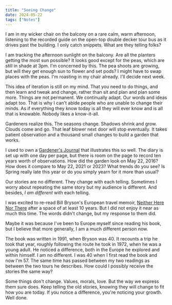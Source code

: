 ```yaml
---
title: "Seeing Change"
date: 2024-05-22
tags: ["Notes"]
---
```

I am in my wicker chair on the balcony on a rare calm, warm afternoon, listening to the recorded guide on the open-top double decker tour bus as it drives past the building.  I only catch snippets. What are they telling folks?

I am tracking the afternoon sunlight on the balcony.  Are all the planters getting the most sun possible?  It looks good except for the peas, which are still in shade at 3pm.  I'm concerned by this.  The pea shoots are growing, but will they get enough sun to flower and set pods? I might have to swap places with the peas.  I'm roasting in my chair already.  I'll decide next week.

This idea of iteration is still on my mind.  That you need to do things, and then learn and tweak and change, rather than sit and plan and plan some more.  Things are not permanent.  We continually adapt.  Our words and ideas adapt too.  That is why I can't abide people who are unable to change their minds.  As if everything they know today is all they will ever know and is all that is knowable.  Nobody likes a know-it-all. 

Gardeners realize this.  The seasons change.  Shadows shrink and grow.  Clouds come and go.  That leaf blower next door will stop eventually. It takes patient observation and a thousand small changes to build a garden that works.

I used to own a [Gardener's Journal](https://www.leevalley.com/en-ca/shop/garden/books-and-dvds/43043-a-gardeners-journal-a-ten-year-chronicle-of-your-garden?item=LA205) that illustrates this so well.  The diary is set up with one day per page, but there is room on the page to record ten years worth of observations.  How did the garden look on May 22, 2016?  How does it compare to May 22, 2021 or 2023?  What trends do you see?  Is Spring really late this year or do you simply yearn for it more than usual?

Our stories are no different.  They change with each telling.  Sometimes I worry about repeating the same story but my audience is different.  And besides, _I am different_ with each telling.

I was excited to re-read Bill Bryson's European travel memoir, [Neither Here Nor There](https://www.goodreads.com/book/show/27.Neither_Here_nor_There?ac=1) after a space of at least 10 years.  But I did not enjoy it near as much this time.  The words didn't change, but my response to them did.

Maybe it was because I've been to Europe myself since reading his book, but I believe that more generally, I am a much different person now.  

The book was written in 1991, when Bryson was 40.  It recounts a trip he took that year, roughly following the route he took in 1972, when he was a young adult.  He noticed a difference, both in the Europe he explored and within himself.  I am no different.  I was 40 when I first read the book and now I'm 57.    The same time has passed between my two readings as between the two tours he describes.  How could I possibly receive the stories the same way?

Some things don't change.  Values, morals, love.  But the way we express them sure does.  Keep telling the old stories, knowing they will change to fit how you are today.  If you notice a difference, you're noticing your growth.  Well done. 
